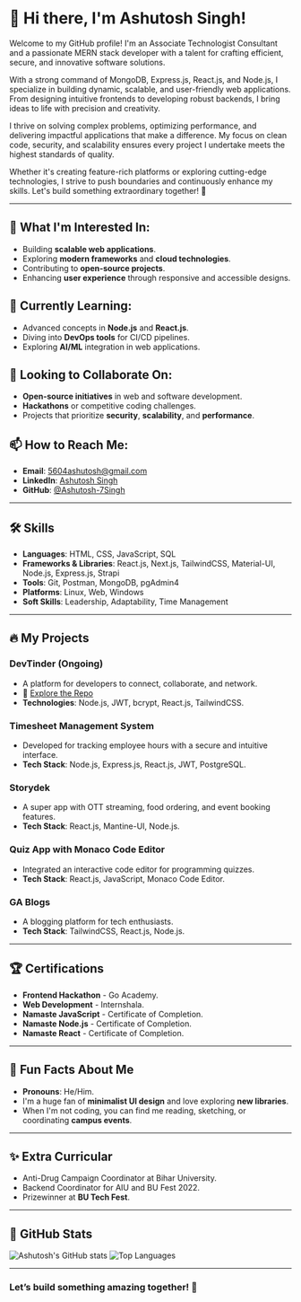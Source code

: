 # 👋 Hi there, I'm Ashutosh Singh!

Welcome to my GitHub profile! I'm an Associate Technologist Consultant and a passionate MERN stack developer with a talent for crafting efficient, secure, and innovative software solutions.

With a strong command of MongoDB, Express.js, React.js, and Node.js, I specialize in building dynamic, scalable, and user-friendly web applications. From designing intuitive frontends to developing robust backends, I bring ideas to life with precision and creativity.

I thrive on solving complex problems, optimizing performance, and delivering impactful applications that make a difference. My focus on clean code, security, and scalability ensures every project I undertake meets the highest standards of quality.

Whether it's creating feature-rich platforms or exploring cutting-edge technologies, I strive to push boundaries and continuously enhance my skills. Let's build something extraordinary together! 🚀



---

## 👀 What I'm Interested In:
- Building **scalable web applications**.
- Exploring **modern frameworks** and **cloud technologies**.
- Contributing to **open-source projects**.
- Enhancing **user experience** through responsive and accessible designs.

## 🌱 Currently Learning:
- Advanced concepts in **Node.js** and **React.js**.
- Diving into **DevOps tools** for CI/CD pipelines.
- Exploring **AI/ML** integration in web applications.

## 💞️ Looking to Collaborate On:
- **Open-source initiatives** in web and software development.
- **Hackathons** or competitive coding challenges.
- Projects that prioritize **security**, **scalability**, and **performance**.

## 📫 How to Reach Me:
- **Email**: [5604ashutosh@gmail.com](mailto:5604ashutosh@gmail.com)
- **LinkedIn**: [Ashutosh Singh](https://www.linkedin.com/in/ashutosh-singh-0154ab243/)
- **GitHub**: [@Ashutosh-7Singh](https://github.com/Ashutosh-7Singh)

---

## 🛠️ Skills
- **Languages**: HTML, CSS, JavaScript, SQL
- **Frameworks & Libraries**: React.js, Next.js, TailwindCSS, Material-UI, Node.js, Express.js, Strapi
- **Tools**: Git, Postman, MongoDB, pgAdmin4
- **Platforms**: Linux, Web, Windows
- **Soft Skills**: Leadership, Adaptability, Time Management

---

## 🔥 My Projects
### **DevTinder** (Ongoing)
- A platform for developers to connect, collaborate, and network.
- 🔗 [Explore the Repo](#)
- **Technologies**: Node.js, JWT, bcrypt, React.js, TailwindCSS.

### **Timesheet Management System**
- Developed for tracking employee hours with a secure and intuitive interface.
- **Tech Stack**: Node.js, Express.js, React.js, JWT, PostgreSQL.

### **Storydek**
- A super app with OTT streaming, food ordering, and event booking features.
- **Tech Stack**: React.js, Mantine-UI, Node.js.

### **Quiz App with Monaco Code Editor**
- Integrated an interactive code editor for programming quizzes.
- **Tech Stack**: React.js, JavaScript, Monaco Code Editor.

### **GA Blogs**
- A blogging platform for tech enthusiasts.
- **Tech Stack**: TailwindCSS, React.js, Node.js.

---

## 🏆 Certifications
- **Frontend Hackathon** - Go Academy.
- **Web Development** - Internshala.
- **Namaste JavaScript** - Certificate of Completion.
- **Namaste Node.js** - Certificate of Completion.
- **Namaste React** - Certificate of Completion.

---

## 🎉 Fun Facts About Me
- **Pronouns**: He/Him.
- I'm a huge fan of **minimalist UI design** and love exploring **new libraries**.
- When I'm not coding, you can find me reading, sketching, or coordinating **campus events**.

---

## ✨ Extra Curricular
- Anti-Drug Campaign Coordinator at Bihar University.
- Backend Coordinator for AIU and BU Fest 2022.
- Prizewinner at **BU Tech Fest**.

---

## 🌟 GitHub Stats
![Ashutosh's GitHub stats](https://github-readme-stats.vercel.app/api?username=Ashutosh-7Singh&show_icons=true&theme=radical)
![Top Languages](https://github-readme-stats.vercel.app/api/top-langs/?username=Ashutosh-7Singh&layout=compact&theme=radical)

---

### Let’s build something amazing together! 🚀
